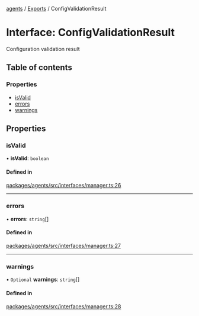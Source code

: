 <!-- 
 ⚠️  AUTO-GENERATED FILE - DO NOT EDIT MANUALLY
 This file is automatically generated by scripts/docs-generator.js
 To make changes, edit the source TypeScript files or update the generator script
-->

[agents](../../) / [Exports](../modules) / ConfigValidationResult

# Interface: ConfigValidationResult

Configuration validation result

## Table of contents

### Properties

- [isValid](ConfigValidationResult#isvalid)
- [errors](ConfigValidationResult#errors)
- [warnings](ConfigValidationResult#warnings)

## Properties

### isValid

• **isValid**: `boolean`

#### Defined in

[packages/agents/src/interfaces/manager.ts:26](https://github.com/woojubb/robota/blob/a69b4da7c5c53be6f90be7c6508928a6d39cf60b/packages/agents/src/interfaces/manager.ts#L26)

___

### errors

• **errors**: `string`[]

#### Defined in

[packages/agents/src/interfaces/manager.ts:27](https://github.com/woojubb/robota/blob/a69b4da7c5c53be6f90be7c6508928a6d39cf60b/packages/agents/src/interfaces/manager.ts#L27)

___

### warnings

• `Optional` **warnings**: `string`[]

#### Defined in

[packages/agents/src/interfaces/manager.ts:28](https://github.com/woojubb/robota/blob/a69b4da7c5c53be6f90be7c6508928a6d39cf60b/packages/agents/src/interfaces/manager.ts#L28)
